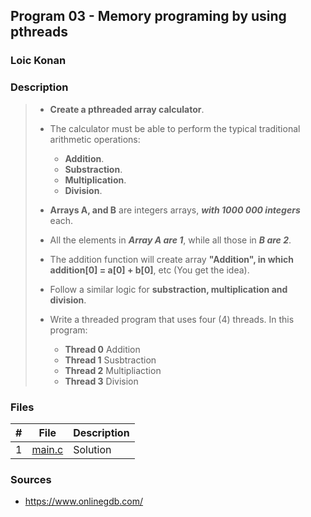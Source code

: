## Program 03 - Memory programing by using pthreads

### Loic Konan

### Description

> - **Create a pthreaded array calculator**.
>
> - The calculator must be able to perform the typical traditional arithmetic operations:
>   - **Addition**.
>   - **Substraction**.
>   - **Multiplication**.
>   - **Division**.
>
> - **Arrays A, and B** are integers arrays, **_with 1000 000 integers_** each.
> - All the elements in _**Array A are 1**_, while all those in _**B are 2**_.
> - The addition function will create array **"Addition", in which addition[0] = a[0] + b[0]**, etc (You get the idea).
> - Follow a similar logic for **substraction, multiplication and division**.
>
> - Write a threaded program that uses four (4) threads.  In this program:
> 
>   - **Thread 0** Addition
>   - **Thread 1** Susbtraction
>   - **Thread 2** Multipliaction
>   - **Thread 3** Division
>

### Files

|   #   | File                 | Description |
| :---: | -------------------- | ----------- |
|   1   | [main.c](main.c)     | Solution    |

### Sources

- <https://www.onlinegdb.com/>

